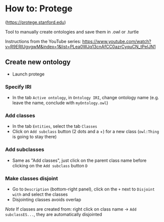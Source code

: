 # How to: Protege
(https://protege.stanford.edu)

Tool to manually create ontologies and save them in .owl or .turtle

Instructions from the YouTube series: https://www.youtube.com/watch?v=R9ERlUgvgwM&index=1&list=PLea0WJq13cnAfCC0azrCyquCN_tPelJN1

## Create new ontology  
- Launch protege  

### Specify IRI
- In the tab `Active ontology`, in `Ontology IRI`, change ontology name (e.g. leave the name, conclude with `myOntology.owl`)  
### Add classes  
- In the tab `Entities`, select the tab `Classes`  
- Click on `Add subclass` button (2 dots and a +) for a new class (`owl:Thing` is going to stay there)  

### Add subclasses  
- Same as "Add classes", just click on the parent class name before clicking on the `Add subclass` button  `D`

### Make classes disjoint  
- Go to `Description` (bottom-right panel), click on the `+` next to `Disjoint with` and select the classes   
- Disjointing classes avoids overlap  

*Note* If classes are created from: right click on class name -> `Add subclassES...`, they are automatically disjointed  
 
